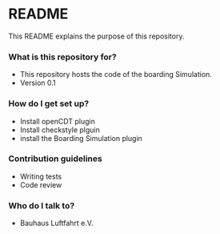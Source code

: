 # README #

This README explains the purpose of this repository.

### What is this repository for? ###

* This repository hosts the code of the boarding Simulation.
* Version 0.1

### How do I get set up? ###

* Install openCDT plugin 
* Install checkstyle plguin
* install the Boarding Simulation plugin 

### Contribution guidelines ###

* Writing tests
* Code review


### Who do I talk to? ###

* Bauhaus Luftfahrt e.V.